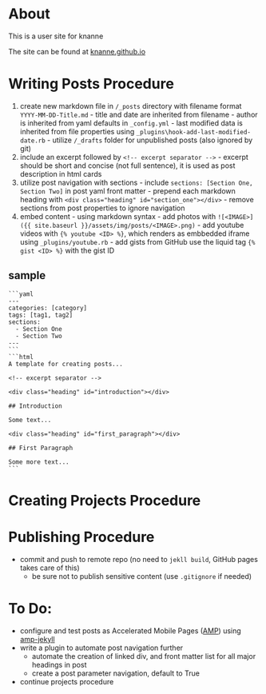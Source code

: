 # About
This is a user site for knanne

The site can be found at [knanne.github.io](https://knanne.github.io)

# Writing Posts Procedure

  1. create new markdown file in `/_posts` directory with filename format `YYYY-MM-DD-Title.md`
    - title and date are inherited from filename
    - author is inherited from yaml defaults in `_config.yml`
    - last modified data is inherited from file properties using `_plugins\hook-add-last-modified-date.rb`
    - utilize `/_drafts` folder for unpublished posts (also ignored by git)
  2. include an excerpt followed by `<!-- excerpt separator -->`
    - excerpt should be short and concise (not full sentence), it is used as post description in html cards
  3. utilize post navigation with sections
    - include `sections: [Section One, Section Two]` in post yaml front matter
    - prepend each markdown heading with `<div class="heading" id="section_one"></div>`
    - remove sections from post properties to ignore navigation
  4. embed content
    - using markdown syntax
    - add photos with `![<IMAGE>]({{ site.baseurl }}/assets/img/posts/<IMAGE>.png)`
    - add youtube videos with `{% youtube <ID> %}`, which renders as embbedded iframe using `_plugins/youtube.rb`
    - add gists from GitHub use the liquid tag `{% gist <ID> %}` with the gist ID  

  ## sample

    ```yaml
    ---
    categories: [category]
    tags: [tag1, tag2]
    sections:
      - Section One
      - Section Two
    ---
    ```
    ```html
    A template for creating posts...

    <!-- excerpt separator -->

    <div class="heading" id="introduction"></div>

    ## Introduction

    Some text...

    <div class="heading" id="first_paragraph"></div>

    ## First Paragraph

    Some more text...
    ```

# Creating Projects Procedure

# Publishing Procedure

  - commit and push to remote repo (no need to `jekll build`, GitHub pages takes care of this)  
    - be sure not to publish sensitive content (use `.gitignore` if needed)  

# To Do:
  - configure and test posts as Accelerated Mobile Pages ([AMP](https://www.ampproject.org/)) using [amp-jekyll](https://github.com/juusaw/amp-jekyll)
  - write a plugin to automate post navigation further
    - automate the creation of linked div, and front matter list for all major headings in post
    - create a post parameter navigation, default to True
  - continue projects procedure
